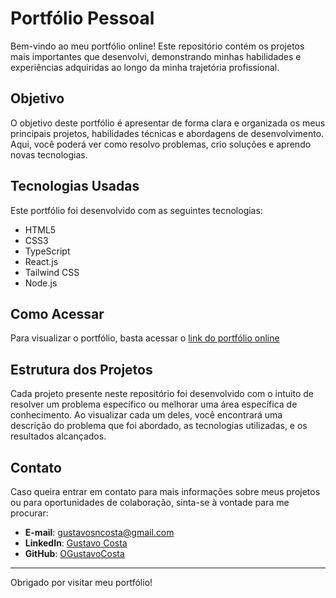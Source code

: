 # Portfólio Pessoal

Bem-vindo ao meu portfólio online! Este repositório contém os projetos mais importantes que desenvolvi, demonstrando minhas habilidades e experiências adquiridas ao longo da minha trajetória profissional.

## Objetivo

O objetivo deste portfólio é apresentar de forma clara e organizada os meus principais projetos, habilidades técnicas e abordagens de desenvolvimento. Aqui, você poderá ver como resolvo problemas, crio soluções e aprendo novas tecnologias.

## Tecnologias Usadas

Este portfólio foi desenvolvido com as seguintes tecnologias:

  - HTML5
  - CSS3
  - TypeScript
  - React.js
  - Tailwind CSS
  - Node.js

## Como Acessar

Para visualizar o portfólio, basta acessar o [link do portfólio online](https://www.gustavocosta.me)

## Estrutura dos Projetos

Cada projeto presente neste repositório foi desenvolvido com o intuito de resolver um problema específico ou melhorar uma área específica de conhecimento. Ao visualizar cada um deles, você encontrará uma descrição do problema que foi abordado, as tecnologias utilizadas, e os resultados alcançados.

## Contato

Caso queira entrar em contato para mais informações sobre meus projetos ou para oportunidades de colaboração, sinta-se à vontade para me procurar:

- **E-mail**: gustavosncosta@gmail.com
- **LinkedIn**: [Gustavo Costa](https://www.linkedin.com/in/gustavosncosta)
- **GitHub**: [OGustavoCosta](https://github.com/OGustavoCosta)

---

Obrigado por visitar meu portfólio!
